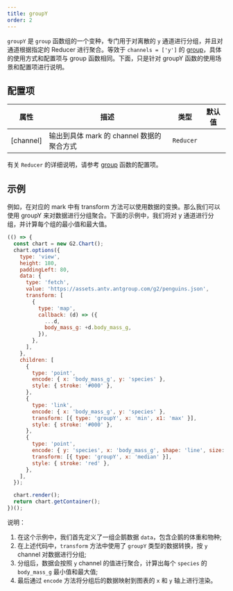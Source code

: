 ```yaml
---
title: groupY
order: 2
---
```


`groupY` 是 `group` 函数组的一个变种，专门用于对离散的 `y` 通道进行分组，并且对通道根据指定的 Reducer 进行聚合。等效于 `channels = ['y']` 的 [group](/manual/core/transform/group)，具体的使用方式和配置项与 group 函数相同。下面，只是针对 groupY 函数的使用场景和配置项进行说明。

## 配置项

| 属性      | 描述                                      | 类型      | 默认值 |
| --------- | ----------------------------------------- | --------- | ------ |
| [channel] | 输出到具体 mark 的 channel 数据的聚合方式 | `Reducer` |        |

有关 `Reducer` 的详细说明，请参考 [group](/manual/core/transform/group) 函数的配置项。

## 示例

例如，在对应的 mark 中有 transform 方法可以使用数据的变换。那么我们可以使用 groupY 来对数据进行分组聚合。下面的示例中，我们将对 y 通道进行分组，并计算每个组的最小值和最大值。

```js | ob
(() => {
  const chart = new G2.Chart();
  chart.options({
    type: 'view',
    height: 180,
    paddingLeft: 80,
    data: {
      type: 'fetch',
      value: 'https://assets.antv.antgroup.com/g2/penguins.json',
      transform: [
        {
          type: 'map',
          callback: (d) => ({
            ...d,
            body_mass_g: +d.body_mass_g,
          }),
        },
      ],
    },
    children: [
      {
        type: 'point',
        encode: { x: 'body_mass_g', y: 'species' },
        style: { stroke: '#000' },
      },
      {
        type: 'link',
        encode: { x: 'body_mass_g', y: 'species' },
        transform: [{ type: 'groupY', x: 'min', x1: 'max' }],
        style: { stroke: '#000' },
      },
      {
        type: 'point',
        encode: { y: 'species', x: 'body_mass_g', shape: 'line', size: 12 },
        transform: [{ type: 'groupY', x: 'median' }],
        style: { stroke: 'red' },
      },
    ],
  });

  chart.render();
  return chart.getContainer();
})();
```

说明：

1. 在这个示例中，我们首先定义了一组企鹅数据 `data`，包含企鹅的体重和物种;
2. 在上述代码中，`transform` 方法中使用了 `groupY` 类型的数据转换，按 `y` channel 对数据进行分组;
3. 分组后，数据会按照 `y` channel 的值进行聚合，计算出每个 `species` 的 `body_mass_g` 最小值和最大值;
4. 最后通过 `encode` 方法将分组后的数据映射到图表的 `x` 和 `y` 轴上进行渲染。
